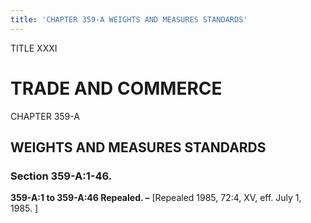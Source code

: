 ```yaml
---
title: 'CHAPTER 359-A WEIGHTS AND MEASURES STANDARDS'
---
```


TITLE XXXI
                                             
TRADE AND COMMERCE
==================

CHAPTER 359-A
                                             
WEIGHTS AND MEASURES STANDARDS
------------------------------

### Section 359-A:1-46.

 **359-A:1 to 359-A:46 Repealed. –** 
                                             [Repealed 1985, 72:4, XV, eff.
July 1, 1985.
                                             ]
